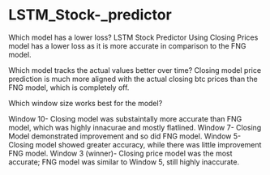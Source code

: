 # LSTM_Stock-_predictor

Which model has a lower loss?
LSTM Stock Predictor Using Closing Prices model has a lower loss as it is more accurate in comparison to the FNG model.

Which model tracks the actual values better over time? 
Closing model price prediction is much more aligned with the actual closing btc prices than the FNG model, which is completely off.

Which window size works best for the model?  

Window 10- Closing model was substaintally more accurate than FNG model, which was highly innacurae and mostly flatlined. Window 7- Closing Model demonstrated improvement and so did FNG model. Window 5- Closing model showed greater accuracy, while there was little improvement FNG model. Window 3 (winner)- Closing price model was the most accurate; FNG model was similar to Window 5, still highly inaccurate.